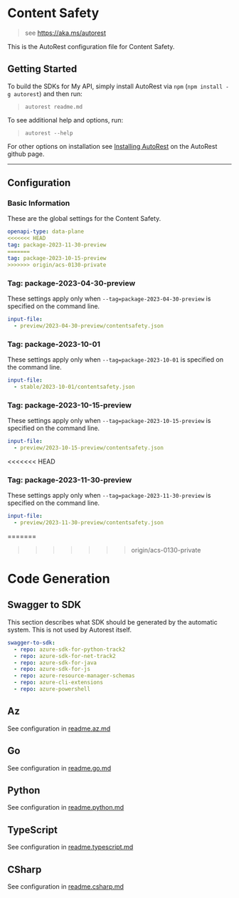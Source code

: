 # Content Safety

> see <https://aka.ms/autorest>

This is the AutoRest configuration file for Content Safety.

## Getting Started

To build the SDKs for My API, simply install AutoRest via `npm` (`npm install -g autorest`) and then run:

> `autorest readme.md`

To see additional help and options, run:

> `autorest --help`

For other options on installation see [Installing AutoRest](https://aka.ms/autorest/install) on the AutoRest github page.

---

## Configuration

### Basic Information

These are the global settings for the Content Safety.

```yaml
openapi-type: data-plane
<<<<<<< HEAD
tag: package-2023-11-30-preview
=======
tag: package-2023-10-15-preview
>>>>>>> origin/acs-0130-private
```

### Tag: package-2023-04-30-preview

These settings apply only when `--tag=package-2023-04-30-preview` is specified on the command line.

```yaml $(tag) == 'package-2023-04-30-preview'
input-file:
  - preview/2023-04-30-preview/contentsafety.json
```

### Tag: package-2023-10-01

These settings apply only when `--tag=package-2023-10-01` is specified on the command line.

```yaml $(tag) == 'package-2023-10-01'
input-file:
  - stable/2023-10-01/contentsafety.json
```

### Tag: package-2023-10-15-preview

These settings apply only when `--tag=package-2023-10-15-preview` is specified on the command line.

```yaml $(tag) == 'package-2023-10-15-preview'
input-file:
  - preview/2023-10-15-preview/contentsafety.json
```
<<<<<<< HEAD

### Tag: package-2023-11-30-preview

These settings apply only when `--tag=package-2023-11-30-preview` is specified on the command line.

```yaml $(tag) == 'package-2023-11-30-preview'
input-file:
  - preview/2023-11-30-preview/contentsafety.json
```
=======
>>>>>>> origin/acs-0130-private

# Code Generation

## Swagger to SDK

This section describes what SDK should be generated by the automatic system.
This is not used by Autorest itself.

```yaml $(swagger-to-sdk)
swagger-to-sdk:
  - repo: azure-sdk-for-python-track2
  - repo: azure-sdk-for-net-track2
  - repo: azure-sdk-for-java
  - repo: azure-sdk-for-js
  - repo: azure-resource-manager-schemas
  - repo: azure-cli-extensions
  - repo: azure-powershell
```

## Az

See configuration in [readme.az.md](./readme.az.md)

## Go

See configuration in [readme.go.md](./readme.go.md)

## Python

See configuration in [readme.python.md](./readme.python.md)

## TypeScript

See configuration in [readme.typescript.md](./readme.typescript.md)

## CSharp

See configuration in [readme.csharp.md](./readme.csharp.md)

